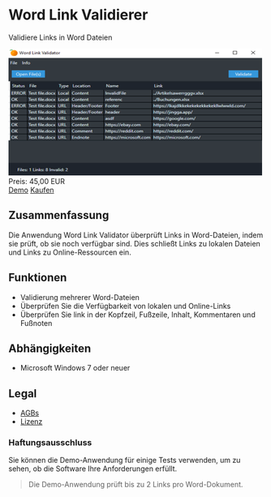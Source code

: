 # Word Link Validierer

Validiere Links in Word Dateien

<div class="splash">
    <img alt="Splash" src="/content/solutions/finished/Word_Link_Validator/img/Word_Link_Validator_splash.png">
    <div class="price">Preis: 45,00 EUR</div>
    <div class="purchase">
        <a class="button" rel="download" type="application/zip" href="/api/download?key=<?= \urlencode('V29yZExpbmtWYWxpZGF0b3JBcHBfRGVtbw=='); ?>">Demo</a>
        <a class="button" href="#">Kaufen</a>
    </div>
</div>

## Zusammenfassung

Die Anwendung Word Link Validator überprüft Links in Word-Dateien, indem sie prüft, ob sie noch verfügbar sind. Dies schließt Links zu lokalen Dateien und Links zu Online-Ressourcen ein.

## Funktionen

* Validierung mehrerer Word-Dateien
* Überprüfen Sie die Verfügbarkeit von lokalen und Online-Links
* Überprüfen Sie link in der Kopfzeil, Fußzeile, Inhalt, Kommentaren und Fußnoten

## Abhängigkeiten

* Microsoft Windows 7 oder neuer

## Legal

* [AGBs](/de/terms)
* [Lizenz](/content/licenses/LICENSE%20V2.txt)

### Haftungsausschluss

Sie können die Demo-Anwendung für einige Tests verwenden, um zu sehen, ob die Software Ihre Anforderungen erfüllt.

> Die Demo-Anwendung prüft bis zu 2 Links pro Word-Dokument.